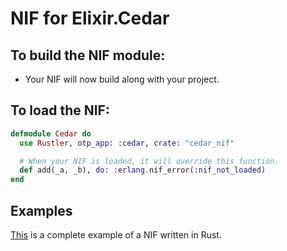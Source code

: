 # NIF for Elixir.Cedar

## To build the NIF module:

- Your NIF will now build along with your project.

## To load the NIF:

```elixir
defmodule Cedar do
  use Rustler, otp_app: :cedar, crate: "cedar_nif"

  # When your NIF is loaded, it will override this function.
  def add(_a, _b), do: :erlang.nif_error(:nif_not_loaded)
end
```

## Examples

[This](https://github.com/rusterlium/NifIo) is a complete example of a NIF written in Rust.
